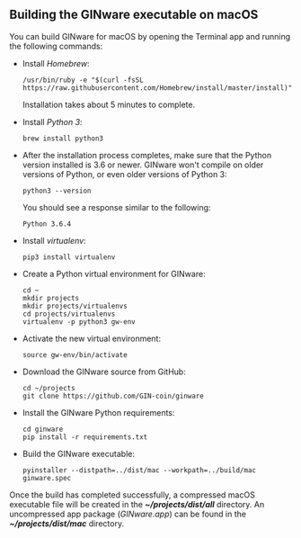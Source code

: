 ## Building the GINware executable on macOS

You can build GINware for macOS by opening the Terminal app and running the following commands:

* Install *Homebrew*:

  ```
  /usr/bin/ruby -e "$(curl -fsSL https://raw.githubusercontent.com/Homebrew/install/master/install)"
  ```

  Installation takes about 5 minutes to complete.

* Install *Python 3*:

  ```
  brew install python3
  ```

* After the installation process completes, make sure that the Python version installed is 3.6 or newer. GINware won't compile on older versions of Python, or even older versions of Python 3:

  ```
  python3 --version
  ```

  You should see a response similar to the following:

  `Python 3.6.4`

* Install *virtualenv*:

  ```
  pip3 install virtualenv
  ```

* Create a Python virtual environment for GINware:

  ```
  cd ~
  mkdir projects
  mkdir projects/virtualenvs
  cd projects/virtualenvs
  virtualenv -p python3 gw-env
  ```

* Activate the new virtual environment:

  ```
  source gw-env/bin/activate
  ```

* Download the GINware source from GitHub:

  ```
  cd ~/projects
  git clone https://github.com/GIN-coin/ginware
  ```

* Install the GINware Python requirements:

  ```
  cd ginware
  pip install -r requirements.txt
  ```

* Build the GINware executable:

  ```
  pyinstaller --distpath=../dist/mac --workpath=../build/mac ginware.spec
  ```


Once the build has completed successfully, a compressed macOS executable file will be created in the ***~/projects/dist/all*** directory. An uncompressed app package (*GINware.app*) can be found in the ***~/projects/dist/mac*** directory.